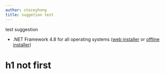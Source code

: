 ```yaml
---
author: staceyhong
title: suggetion test
---
```

test suggestion 
- .NET Framework 4.8 for all operating systems ([web installer](https://go.microsoft.com/fwlink/?LinkId=2085155) or [offline installer](https://go.microsoft.com/fwlink/?linkid=2088631))
# h1 not first

